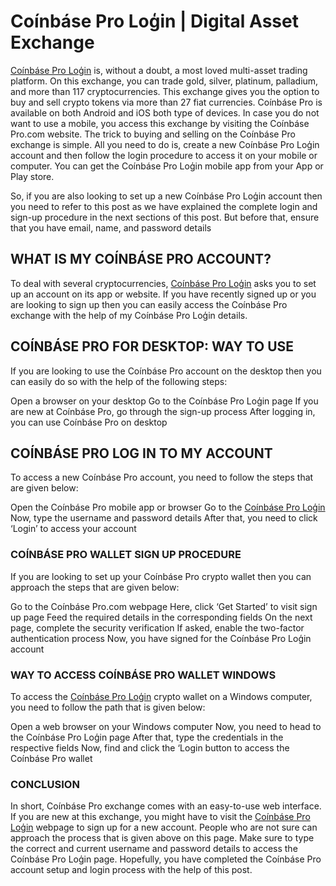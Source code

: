 # Coínbáse Pro Loģin |  Digital Asset Exchange

[Coínbáse Pro Loģin](https://kaenbaseprologin.github.io/BTC-USDC/) is, without a doubt, a most loved multi-asset trading platform. On this exchange, you can trade gold, silver, platinum, palladium, and more than 117 cryptocurrencies. This exchange gives you the option to buy and sell crypto tokens via more than 27 fiat currencies. Coínbáse Pro is available on both Android and iOS both type of devices. In case you do not want to use a mobile, you access this exchange by visiting the Coínbáse Pro.com website. The trick to buying and selling on the Coínbáse Pro exchange is simple. All you need to do is, create a new Coínbáse Pro Loģin account and then follow the login procedure to access it on your mobile or computer. You can get the Coínbáse Pro Loģin mobile app from your App or Play store. 

So, if you are also looking to set up a new Coínbáse Pro Loģin account then you need to refer to this post as we have explained the complete login and sign-up procedure in the next sections of this post. But before that, ensure that you have email, name, and password details 

## WHAT IS MY COÍNBÁSE PRO ACCOUNT? 

To deal with several cryptocurrencies, [Coínbáse Pro Loģin](https://kaenbaseprologin.github.io/BTC-USDC/) asks you to set up an account on its app or website. If you have recently signed up or you are looking to sign up then you can easily access the Coínbáse Pro exchange with the help of my Coínbáse Pro Loģin details. 

## COÍNBÁSE PRO FOR DESKTOP: WAY TO USE
If you are looking to use the Coínbáse Pro account on the desktop then you can easily do so with the help of the following steps: 

Open a browser on your desktop 
Go to the Coínbáse Pro Loģin page 
If you are new at Coínbáse Pro, go through the sign-up process 
After logging in, you can use Coínbáse Pro on desktop 

## COÍNBÁSE PRO LOG IN TO MY ACCOUNT
To access a new Coínbáse Pro account, you need to follow the steps that are given below: 

Open the Coínbáse Pro mobile app or browser 
Go to the [Coínbáse Pro Loģin](https://kaenbaseprologin.github.io/BTC-USDC/)
Now, type the username and password details 
After that, you need to click ‘Login’ to access your account 

### COÍNBÁSE PRO WALLET SIGN UP PROCEDURE
If you are looking to set up your Coínbáse Pro crypto wallet then you can approach the steps that are given below: 

Go to the Coínbáse Pro.com webpage 
Here, click ‘Get Started’ to visit sign up page 
Feed the required details in the corresponding fields 
On the next page, complete the security verification 
If asked, enable the two-factor authentication process 
Now, you have signed for the Coínbáse Pro Loģin account 

### WAY TO ACCESS COÍNBÁSE PRO WALLET WINDOWS
To access the [Coínbáse Pro Loģin](https://kaenbaseprologin.github.io/BTC-USDC/) crypto wallet on a Windows computer, you need to follow the path that is given below: 

Open a web browser on your Windows computer 
Now, you need to head to the Coínbáse Pro Loģin page 
After that, type the credentials in the respective fields 
Now, find and click the ‘Login button to access the Coínbáse Pro wallet 

### CONCLUSION

In short, Coínbáse Pro exchange comes with an easy-to-use web interface. If you are new at this exchange, you might have to visit the [Coínbáse Pro Loģin](https://kaenbaseprologin.github.io/BTC-USDC/) webpage to sign up for a new account. People who are not sure can approach the process that is given above on this page. Make sure to type the correct and current username and password details to access the Coínbáse Pro Loģin page. Hopefully, you have completed the Coínbáse Pro account setup and login process with the help of this post. 

